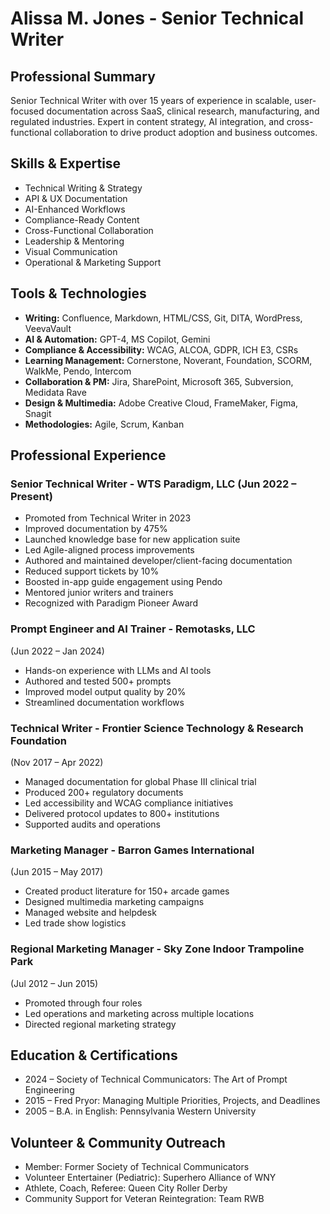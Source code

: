 # Alissa M. Jones - Senior Technical Writer

## Professional Summary
Senior Technical Writer with over 15 years of experience in scalable, user-focused documentation across SaaS, clinical research, manufacturing, and regulated industries. Expert in content strategy, AI integration, and cross-functional collaboration to drive product adoption and business outcomes.

## Skills & Expertise
- Technical Writing & Strategy
- API & UX Documentation
- AI-Enhanced Workflows
- Compliance-Ready Content
- Cross-Functional Collaboration
- Leadership & Mentoring
- Visual Communication
- Operational & Marketing Support

## Tools & Technologies
- **Writing:** Confluence, Markdown, HTML/CSS, Git, DITA, WordPress, VeevaVault
- **AI & Automation:** GPT-4, MS Copilot, Gemini
- **Compliance & Accessibility:** WCAG, ALCOA, GDPR, ICH E3, CSRs
- **Learning Management:** Cornerstone, Noverant, Foundation, SCORM, WalkMe, Pendo, Intercom
- **Collaboration & PM:** Jira, SharePoint, Microsoft 365, Subversion, Medidata Rave
- **Design & Multimedia:** Adobe Creative Cloud, FrameMaker, Figma, Snagit
- **Methodologies:** Agile, Scrum, Kanban

## Professional Experience
### Senior Technical Writer - WTS Paradigm, LLC (Jun 2022 – Present)
- Promoted from Technical Writer in 2023
- Improved documentation by 475%
- Launched knowledge base for new application suite
- Led Agile-aligned process improvements
- Authored and maintained developer/client-facing documentation
- Reduced support tickets by 10%
- Boosted in-app guide engagement using Pendo
- Mentored junior writers and trainers
- Recognized with Paradigm Pioneer Award

### Prompt Engineer and AI Trainer - Remotasks, LLC 
(Jun 2022 – Jan 2024)
- Hands-on experience with LLMs and AI tools
- Authored and tested 500+ prompts
- Improved model output quality by 20%
- Streamlined documentation workflows

### Technical Writer - Frontier Science Technology & Research Foundation 
(Nov 2017 – Apr 2022)
- Managed documentation for global Phase III clinical trial
- Produced 200+ regulatory documents
- Led accessibility and WCAG compliance initiatives
- Delivered protocol updates to 800+ institutions
- Supported audits and operations
  
### Marketing Manager - Barron Games International 
(Jun 2015 – May 2017)
- Created product literature for 150+ arcade games
- Designed multimedia marketing campaigns
- Managed website and helpdesk
- Led trade show logistics

### Regional Marketing Manager - Sky Zone Indoor Trampoline Park 
(Jul 2012 – Jun 2015)
- Promoted through four roles
- Led operations and marketing across multiple locations
- Directed regional marketing strategy

## Education & Certifications
- 2024 – Society of Technical Communicators: The Art of Prompt Engineering
- 2015 – Fred Pryor: Managing Multiple Priorities, Projects, and Deadlines
- 2005 – B.A. in English: Pennsylvania Western University

## Volunteer & Community Outreach
- Member: Former Society of Technical Communicators
- Volunteer Entertainer (Pediatric): Superhero Alliance of WNY
- Athlete, Coach, Referee: Queen City Roller Derby
- Community Support for Veteran Reintegration: Team RWB
